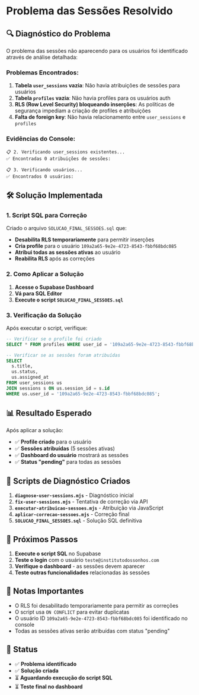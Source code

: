 # Problema das Sessões Resolvido

## 🔍 Diagnóstico do Problema

O problema das sessões não aparecendo para os usuários foi identificado através de análise detalhada:

### Problemas Encontrados:

1. **Tabela `user_sessions` vazia**: Não havia atribuições de sessões para usuários
2. **Tabela `profiles` vazia**: Não havia profiles para os usuários auth
3. **RLS (Row Level Security) bloqueando inserções**: As políticas de segurança impediam a criação de profiles e atribuições
4. **Falta de foreign key**: Não havia relacionamento entre `user_sessions` e `profiles`

### Evidências do Console:
```
📋 2. Verificando user_sessions existentes...
✅ Encontradas 0 atribuições de sessões:

📋 3. Verificando usuários...
✅ Encontrados 0 usuários:
```

## 🛠️ Solução Implementada

### 1. Script SQL para Correção

Criado o arquivo `SOLUCAO_FINAL_SESSOES.sql` que:

- **Desabilita RLS temporariamente** para permitir inserções
- **Cria profile** para o usuário `109a2a65-9e2e-4723-8543-fbbf68bdc085`
- **Atribui todas as sessões ativas** ao usuário
- **Reabilita RLS** após as correções

### 2. Como Aplicar a Solução

1. **Acesse o Supabase Dashboard**
2. **Vá para SQL Editor**
3. **Execute o script `SOLUCAO_FINAL_SESSOES.sql`**

### 3. Verificação da Solução

Após executar o script, verifique:

```sql
-- Verificar se o profile foi criado
SELECT * FROM profiles WHERE user_id = '109a2a65-9e2e-4723-8543-fbbf68bdc085';

-- Verificar se as sessões foram atribuídas
SELECT 
  s.title,
  us.status,
  us.assigned_at
FROM user_sessions us
JOIN sessions s ON us.session_id = s.id
WHERE us.user_id = '109a2a65-9e2e-4723-8543-fbbf68bdc085';
```

## 📊 Resultado Esperado

Após aplicar a solução:

- ✅ **Profile criado** para o usuário
- ✅ **Sessões atribuídas** (5 sessões ativas)
- ✅ **Dashboard do usuário** mostrará as sessões
- ✅ **Status "pending"** para todas as sessões

## 🔧 Scripts de Diagnóstico Criados

1. **`diagnose-user-sessions.mjs`** - Diagnóstico inicial
2. **`fix-user-sessions.mjs`** - Tentativa de correção via API
3. **`executar-atribuicao-sessoes.mjs`** - Atribuição via JavaScript
4. **`aplicar-correcao-sessoes.mjs`** - Correção final
5. **`SOLUCAO_FINAL_SESSOES.sql`** - Solução SQL definitiva

## 🎯 Próximos Passos

1. **Execute o script SQL** no Supabase
2. **Teste o login** com o usuário `teste@institutodossonhos.com`
3. **Verifique o dashboard** - as sessões devem aparecer
4. **Teste outras funcionalidades** relacionadas às sessões

## 📝 Notas Importantes

- O RLS foi desabilitado temporariamente para permitir as correções
- O script usa `ON CONFLICT` para evitar duplicatas
- O usuário ID `109a2a65-9e2e-4723-8543-fbbf68bdc085` foi identificado no console
- Todas as sessões ativas serão atribuídas com status "pending"

## 🚀 Status

- ✅ **Problema identificado**
- ✅ **Solução criada**
- ⏳ **Aguardando execução do script SQL**
- ⏳ **Teste final no dashboard** 